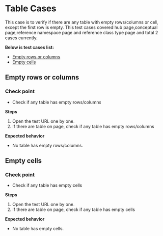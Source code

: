 # Table Cases
This case is to verify if there are any table with empty rows/columns or cell, except the first row is empty.
This test cases covered hub page,conceptual page,reference namespace page and reference class type page and total 2 cases currently.

**Below is test cases list:**
* [Empty rows or columns](#empty-rows-or-columns)
* [Empty cells](#empty-cells)

## <a id='empty-rows-or-columns'></a>Empty rows or columns
### Check point
* Check if any table has empty rows/columns

**Steps**
1. Open the test URL one by one.
2. If there are table on page, check if any table has empty rows/columns

**Expected behavior**
* No table has empty rows/columns.

## <a id='empty-cells'></a>Empty cells
### Check point
* Check if any table has empty cells

**Steps**
1. Open the test URL one by one.
2. If there are table on page, check if any table has empty cells

**Expected behavior**
* No table has empty cells.